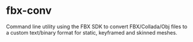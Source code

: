 fbx-conv
========

Command line utility using the FBX SDK to convert FBX/Collada/Obj files to a custom text/binary format for static, keyframed and skinned meshes.